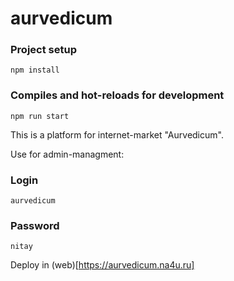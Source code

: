 # aurvedicum

### Project setup
```
npm install
```
### Compiles and hot-reloads for development
``` 
npm run start
``` 

This is a platform for internet-market "Aurvedicum". 

Use for admin-managment:

### Login
```
aurvedicum
```

### Password
```
nitay
```
Deploy in (web)[https://aurvedicum.na4u.ru]
